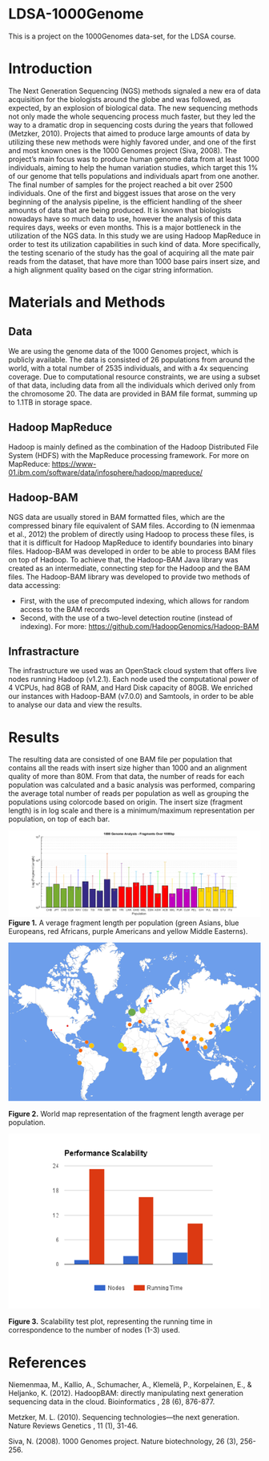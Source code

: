 # LDSA-1000Genome
This is a project on the 1000Genomes data-set, for the LDSA course.

# Introduction
The Next Generation Sequencing (NGS) methods signaled a new era of data acquisition for the biologists around the globe and was followed, as expected, by an explosion of biological data. The new sequencing methods not only made the whole sequencing process much faster, but they led the way to a dramatic drop in sequencing costs during the years that followed (Metzker, 2010).
Projects that aimed to produce large amounts of data by utilizing these new methods were highly favored under, and one of the first and most known ones is the 1000 Genomes project (Siva, 2008). The project’s main focus was to produce human genome data from at least 1000 individuals, aiming to help the human variation studies, which target this 1% of our genome that tells populations and individuals apart from one another. The final number of samples for the project reached a bit over 2500 individuals.
One of the first and biggest issues that arose on the very beginning of the analysis pipeline, is the efficient handling of the sheer amounts of data that are being produced. It is known that biologists nowadays have so much data to use, however the analysis of this data requires days, weeks or even months. This is a major bottleneck in the utilization of the NGS data.
In this study we are using Hadoop MapReduce in order to test its utilization capabilities in such kind of data. More specifically, the testing scenario of the study has the goal of acquiring all the mate pair reads from the dataset, that have more than 1000 base pairs insert size, and a high alignment quality based on the cigar string information.

# Materials and Methods
## Data
We are using the genome data of the 1000 Genomes project, which is publicly available. The data is consisted of 26 populations from around the world, with a total number of 2535 individuals, and with a 4x sequencing coverage. Due to computational resource constraints, we are using a subset of that data, including data from all the individuals which derived only from the chromosome 20. The data are provided in BAM file format, summing up to 1.1TB in storage space.

## Hadoop MapReduce
Hadoop is mainly defined as the combination of the Hadoop Distributed File System (HDFS) with the MapReduce processing framework. For more on MapReduce: https://www-01.ibm.com/software/data/infosphere/hadoop/mapreduce/

## Hadoop-BAM
NGS data are usually stored in BAM formatted files, which are the compressed binary file equivalent of SAM files. According to (N iemenmaa et al., 2012) the problem of directly using Hadoop to process these files, is that it is difficult for Hadoop MapReduce to identify boundaries into binary files. Hadoop-BAM was developed in order to be able to process BAM files on top of Hadoop. To achieve that, the Hadoop-BAM Java library was created as an intermediate, connecting step for the Hadoop and the BAM files. The Hadoop-BAM
library was developed to provide two methods of data accessing:
 * First, with the use of precomputed indexing, which allows for random access to the BAM records
 * Second, with the use of a two-level detection routine (instead of indexing).
For more: https://github.com/HadoopGenomics/Hadoop-BAM

## Infrastracture
The infrastructure we used was an OpenStack cloud system that offers live nodes running Hadoop (v1.2.1). Each node used the computational power of 4 VCPUs, had 8GB of RAM, and Hard Disk capacity of 80GB. We enriched our instances with Hadoop-BAM (v7.0.0) and Samtools, in order to be able to analyse our data and view the results.

# Results
The resulting data are consisted of one BAM file per population that contains all the reads with insert size higher than 1000 and an alignment quality of more than 80M. From that data, the number of reads for each population was calculated and a basic analysis was performed, comparing the average total number of reads per population as well as grouping the populations using colorcode based on origin. The insert size (fragment length) is in log scale and there is a minimum/maximum representation per population, on top of each bar.

![alt tag](https://github.com/glrs/LDSA-1000Genome/blob/master/Figures/LDSA-FinalLog.png)
__Figure 1.__ A verage fragment length per population (green Asians, blue Europeans, red Africans, purple Americans and yellow Middle Easterns).

![alt tag](https://github.com/glrs/LDSA-1000Genome/blob/master/Figures/WorldMapPlot.png)

__Figure 2.__ World map representation of the fragment length average per population.


![alt tag](https://github.com/glrs/LDSA-1000Genome/blob/master/Figures/scalability.png)

__Figure 3.__ Scalability test plot, representing the running time in correspondence to the number of nodes (1-3) used.


# References
Niemenmaa, M., Kallio, A., Schumacher, A., Klemelä, P., Korpelainen, E., & Heljanko, K. (2012). HadoopBAM: directly manipulating next generation sequencing data in the cloud. Bioinformatics , 28 (6), 876-877.

Metzker, M. L. (2010). Sequencing technologies—the next generation. Nature Reviews Genetics , 11 (1), 31-46.

Siva, N. (2008). 1000 Genomes project. Nature biotechnology, 26 (3), 256-256.
